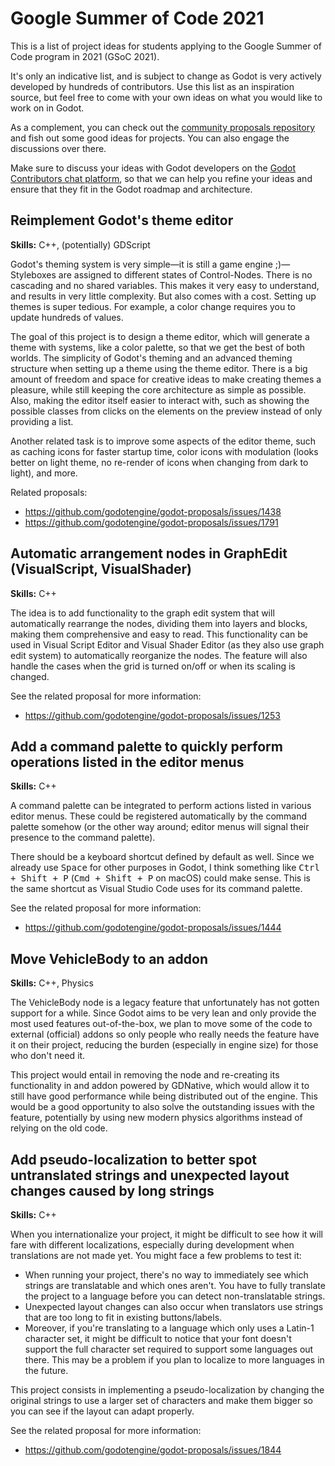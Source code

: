 # Google Summer of Code 2021

This is a list of project ideas for students applying to the Google Summer
of Code program in 2021 (GSoC 2021).

It's only an indicative list, and is subject to change as Godot is very
actively developed by hundreds of contributors. Use this list as an
inspiration source, but feel free to come with your own ideas on what you
would like to work on in Godot.

As a complement, you can check out the [community proposals repository](https://github.com/godotengine/godot-proposals)
and fish out some good ideas for projects. You can also engage the discussions over there.

Make sure to discuss your ideas with Godot developers on the [Godot Contributors chat platform](https://chat.godotengine.org),
so that we can help you refine your ideas and ensure that they fit in the Godot roadmap and architecture.

## Reimplement Godot's theme editor

**Skills:** C++, (potentially) GDScript

Godot's theming system is very simple—it is still a game engine ;)—Styleboxes are assigned to different states of Control-Nodes. There is no cascading and no shared variables. This makes it very easy to understand, and results in very little complexity. But also comes with a cost. Setting up themes is super tedious. For example, a color change requires you to update hundreds of values.

The goal of this project is to design a theme editor, which will generate a theme with systems, like a color palette, so that we get the best of both worlds. The simplicity of Godot's theming and an advanced theming structure when setting up a theme using the theme editor. There is a big amount of freedom and space for creative ideas to make creating themes a pleasure, while still keeping the core architecture as simple as possible. Also, making the editor itself easier to interact with, such as showing the possible classes from clicks on the elements on the preview instead of only providing a list.

Another related task is to improve some aspects of the editor theme, such as caching icons for faster startup time, color icons with modulation (looks better on light theme, no re-render of icons when changing from dark to light), and more.

Related proposals:
- https://github.com/godotengine/godot-proposals/issues/1438
- https://github.com/godotengine/godot-proposals/issues/1791

## Automatic arrangement nodes in GraphEdit (VisualScript, VisualShader)

**Skills:** C++

The idea is to add functionality to the graph edit system that will automatically rearrange the nodes, dividing them into layers and blocks, making them comprehensive and easy to read. This functionality can be used in Visual Script Editor and Visual Shader Editor (as they also use graph edit system) to automatically reorganize the nodes. The feature will also handle the cases when the grid is turned on/off or when its scaling is changed.

See the related proposal for more information:

- https://github.com/godotengine/godot-proposals/issues/1253

## Add a command palette to quickly perform operations listed in the editor menus

**Skills:** C++

A command palette can be integrated to perform actions listed in various editor menus. These could be registered automatically by the command palette somehow (or the other way around; editor menus will signal their presence to the command palette).

There should be a keyboard shortcut defined by default as well. Since we already use <kbd>Space</kbd> for other purposes in Godot, I think something like <kbd>Ctrl + Shift + P</kbd> (<kbd>Cmd + Shift + P</kbd> on macOS) could make sense. This is the same shortcut as Visual Studio Code uses for its command palette.

See the related proposal for more information:

- https://github.com/godotengine/godot-proposals/issues/1444

## Move VehicleBody to an addon

**Skills:** C++, Physics

The VehicleBody node is a legacy feature that unfortunately has not gotten support for a while. Since Godot aims to be very lean and only provide the most used features out-of-the-box, we plan to move some of the code to external (official) addons so only people who really needs the feature have it on their project, reducing the burden (especially in engine size) for those who don't need it.

This project would entail in removing the node and re-creating its functionality in and addon powered by GDNative, which would allow it to still have good performance while being distributed out of the engine. This would be a good opportunity to also solve the outstanding issues with the feature, potentially by using new modern physics algorithms instead of relying on the old code.

## Add pseudo-localization to better spot untranslated strings and unexpected layout changes caused by long strings

**Skills:** C++

When you internationalize your project, it might be difficult to see how it will fare with different localizations, especially during development when translations are not made yet. You might face a few problems to test it:

- When running your project, there's no way to immediately see which strings are translatable and which ones aren't. You have to fully translate the project to a language before you can detect non-translatable strings.
- Unexpected layout changes can also occur when translators use strings that are too long to fit in existing buttons/labels.
- Moreover, if you're translating to a language which only uses a Latin-1 character set, it might be difficult to notice that your font doesn't support the full character set required to support some languages out there. This may be a problem if you plan to localize to more languages in the future.

This project consists in implementing a pseudo-localization by changing the original strings to use a larger set of characters and make them bigger so you can see if the layout can adapt properly.

See the related proposal for more information:

- https://github.com/godotengine/godot-proposals/issues/1844
